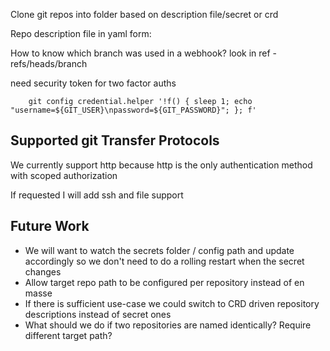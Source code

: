Clone git repos into folder based on description file/secret or crd

Repo description file in yaml form:

How to know which branch was used in a webhook? look in ref - refs/heads/branch

need security token for two factor auths
```
    git config credential.helper '!f() { sleep 1; echo "username=${GIT_USER}\npassword=${GIT_PASSWORD}"; }; f'
```

## Supported git Transfer Protocols
We currently support http because http is the only authentication method with scoped authorization

If requested I will add ssh and file support

## Future Work

* We will want to watch the secrets folder / config path and update accordingly so we don't need to do a rolling restart when the secret changes
* Allow target repo path to be configured per repository instead of en masse
* If there is sufficient use-case we could switch to CRD driven repository descriptions instead of secret ones
* What should we do if two repositories are named identically? Require different target path?
